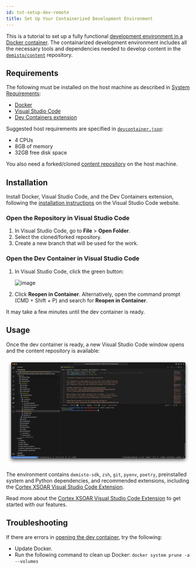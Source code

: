 ```yaml
---
id: tut-setup-dev-remote
title: Set Up Your Containerized Development Environment
---
```


This is a tutorial to set up a fully functional [development environment in a Docker container](https://code.visualstudio.com/docs/remote/containers). The containarized development environment includes all the necessary tools and dependencies needed to develop content in the [`demisto/content`](https://github.com/demisto/content) repository. 

## Requirements 

The following must be installed on the host machine as described in [System Requirements](https://code.visualstudio.com/docs/devcontainers/containers#_system-requirements):

* [Docker](https://www.docker.com/get-started)
* [Visual Studio Code](https://code.visualstudio.com/)
* [Dev Containers extension](https://marketplace.visualstudio.com/items?itemName=ms-vscode-remote.remote-containers)

Suggested host requirements are specified in [`devcontainer.json`](https://github.com/demisto/content/blob/master/.devcontainer/devcontainer.json):

  * 4 CPUs
  * 8GB of memory
  * 32GB free disk space

You also need a forked/cloned [content repository](https://code.visualstudio.com/docs/devcontainers/containers#_installation) on the host machine.

## Installation

Install Docker, Visual Studio Code, and the Dev Containers extension, following the [installation instructions](https://code.visualstudio.com/docs/devcontainers/containers#_installation) on the Visual Studio Code website.

### Open the Repository in Visual Studio Code

1. In Visual Studio Code, go to **File** > **Open Folder**.
2. Select the cloned/forked repository.
3. Create a new branch that will be used for the work.

### Open the Dev Container in Visual Studio Code
1. In Visual Studio Code, click the green button:

    ![image](https://code.visualstudio.com/assets/docs/devcontainers/containers/remote-dev-status-bar.png)
2. Click **Reopen in Container**. Alternatively, open the command prompt (CMD + Shift + P) and search for **Reopen in Container**.

It may take a few minutes until the dev container is ready.

## Usage

Once the dev container is ready, a new Visual Studio Code window opens and the content repository is available:

![image](../../docs//doc_imgs/tutorials/tut-setup-dev-container/dev-container-open.png)

The environment contains `demisto-sdk`, `zsh`, `git`, `pyenv`, `poetry`, preinstalled system and Python dependencies, and recommended extensions, including the [Cortex XSOAR Visual Studio Code Extension](../concepts/vscode-extension.md).

Read more about the [Cortex XSOAR Visual Studio Code Extension](../concepts/vscode-extension.md) to get started with our features.

## Troubleshooting

If there are errors in [opening the dev container](#open-the-dev-container), try the following:

* Update Docker.
* Run the following command to clean up Docker: `docker system prune -a --volumes`
